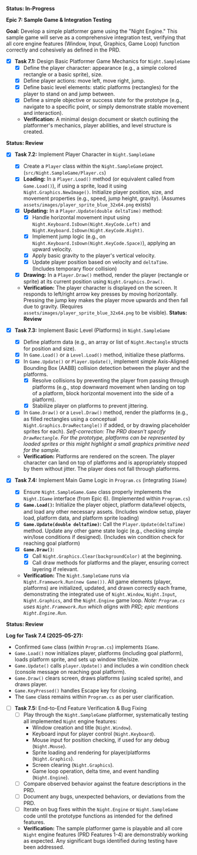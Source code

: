 
**Status: In-Progress**

**Epic 7: Sample Game & Integration Testing**

**Goal:** Develop a simple platformer game using the "Night Engine." This sample game will serve as a comprehensive integration test, verifying that all core engine features (Window, Input, Graphics, Game Loop) function correctly and cohesively as defined in the PRD.

- [X] **Task 7.1:** Design Basic Platformer Game Mechanics for `Night.SampleGame`
  - [x] Define the player character: appearance (e.g., a simple colored rectangle or a basic sprite), size.
  - [x] Define player actions: move left, move right, jump.
  - [x] Define basic level elements: static platforms (rectangles) for the player to stand on and jump between.
  - [x] Define a simple objective or success state for the prototype (e.g., navigate to a specific point, or simply demonstrate stable movement and interaction).
  - **Verification:** A minimal design document or sketch outlining the platformer's mechanics, player abilities, and level structure is created.

**Status: Review**

- [X] **Task 7.2:** Implement Player Character in `Night.SampleGame`
  - [X] Create a `Player` class within the `Night.SampleGame` project. (`src/Night.SampleGame/Player.cs`)
  - [X] **Loading:** In a `Player.Load()` method (or equivalent called from `Game.Load()`), if using a sprite, load it using `Night.Graphics.NewImage()`. Initialize player position, size, and movement properties (e.g., speed, jump height, gravity). (Assumes `assets/images/player_sprite_blue_32x64.png` exists)
  - [X] **Updating:** In a `Player.Update(double deltaTime)` method:
    - [X] Handle horizontal movement input using `Night.Keyboard.IsDown(Night.KeyCode.Left)` and `Night.Keyboard.IsDown(Night.KeyCode.Right)`.
    - [X] Implement jump logic (e.g., on `Night.Keyboard.IsDown(Night.KeyCode.Space)`), applying an upward velocity.
    - [X] Apply basic gravity to the player's vertical velocity.
    - [X] Update player position based on velocity and `deltaTime`. (Includes temporary floor collision)
  - [X] **Drawing:** In a `Player.Draw()` method, render the player (rectangle or sprite) at its current position using `Night.Graphics.Draw()`.
  - **Verification:** The player character is displayed on the screen. It responds to left/right arrow key presses by moving horizontally. Pressing the jump key makes the player move upwards and then fall due to gravity. (Requires `assets/images/player_sprite_blue_32x64.png` to be visible).
**Status: Review**
- [X] **Task 7.3:** Implement Basic Level (Platforms) in `Night.SampleGame`
  - [X] Define platform data (e.g., an array or list of `Night.Rectangle` structs for position and size).
  - [X] In `Game.Load()` or a `Level.Load()` method, initialize these platforms.
  - [X] In `Game.Update()` or `Player.Update()`, implement simple Axis-Aligned Bounding Box (AABB) collision detection between the player and the platforms.
    - [X] Resolve collisions by preventing the player from passing through platforms (e.g., stop downward movement when landing on top of a platform, block horizontal movement into the side of a platform).
    - [X] Stabilize player on platforms to prevent jittering.
  - [X] In `Game.Draw()` or a `Level.Draw()` method, render the platforms (e.g., as filled rectangles using a conceptual `Night.Graphics.DrawRectangle()` if added, or by drawing placeholder sprites for each). _Self-correction: The PRD doesn't specify `DrawRectangle`. For the prototype, platforms can be represented by loaded sprites or this might highlight a small graphics primitive need for the sample._
  - **Verification:** Platforms are rendered on the screen. The player character can land on top of platforms and is appropriately stopped by them without jitter. The player does not fall through platforms.

- [X] **Task 7.4:** Implement Main Game Logic in `Program.cs` (integrating `IGame`)
  - [X] Ensure `Night.SampleGame.Game` class properly implements the `Night.IGame` interface (from Epic 6). (Implemented within `Program.cs`)
  - [X] **`Game.Load()`:** Initialize the player object, platform data/level objects, and load any other necessary assets. (Includes window setup, player load, platform data, and platform sprite loading)
  - [X] **`Game.Update(double deltaTime)`:** Call the `Player.Update(deltaTime)` method. Update any other game state logic (e.g., checking simple win/lose conditions if designed). (Includes win condition check for reaching goal platform)
  - [X] **`Game.Draw()`:**
    - [X] Call `Night.Graphics.Clear(backgroundColor)` at the beginning.
    - [X] Call draw methods for platforms and the player, ensuring correct layering if relevant.
  - **Verification:** The `Night.SampleGame` runs via `Night.Framework.Run(new Game())`. All game elements (player, platforms) are initialized, updated, and drawn correctly each frame, demonstrating the integrated use of `Night.Window`, `Night.Input`, `Night.Graphics`, and the `Night.Engine` game loop. _Note: `Program.cs` uses `Night.Framework.Run` which aligns with PRD; epic mentions `Night.Engine.Run`._

**Status: Review**

**Log for Task 7.4 (2025-05-27):**
- Confirmed `Game` class (within `Program.cs`) implements `IGame`.
- `Game.Load()` now initializes player, platforms (including goal platform), loads platform sprite, and sets up window title/size.
- `Game.Update()` calls `player.Update()` and includes a win condition check (console message on reaching goal platform).
- `Game.Draw()` clears screen, draws platforms (using scaled sprite), and draws player.
- `Game.KeyPressed()` handles Escape key for closing.
- The `Game` class remains within `Program.cs` as per user clarification.

- [ ] **Task 7.5:** End-to-End Feature Verification & Bug Fixing
  - [ ] Play through the `Night.SampleGame` platformer, systematically testing all implemented `Night` engine features:
    - Window creation and title (`Night.Window`).
    - Keyboard input for player control (`Night.Keyboard`).
    - Mouse input for position checking, if used for any debug (`Night.Mouse`).
    - Sprite loading and rendering for player/platforms (`Night.Graphics`).
    - Screen clearing (`Night.Graphics`).
    - Game loop operation, delta time, and event handling (`Night.Engine`).
  - [ ] Compare observed behavior against the feature descriptions in the PRD.
  - [ ] Document any bugs, unexpected behaviors, or deviations from the PRD.
  - [ ] Iterate on bug fixes within the `Night.Engine` or `Night.SampleGame` code until the prototype functions as intended for the defined features.
  - **Verification:** The sample platformer game is playable and all core `Night` engine features (PRD Features 1-4) are demonstrably working as expected. Any significant bugs identified during testing have been addressed.
